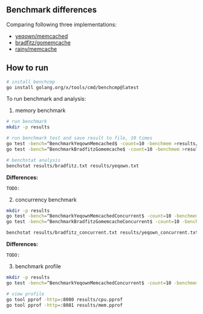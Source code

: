 ## Benchmark differences

Comparing following three implementations:

- [yeqown/memcached](https://github.com/yeqown/memcahced)
- [bradfitz/gomemcache](https://github.com/bradfitz/gomemcache)
- [rainy/memcache](github.com/rainycape/memcache)

## How to run

```bash
# install benchcmp
go install golang.org/x/tools/cmd/benchcmp@latest
```

To run benchmark and analysis:


1. memory benchmark

```bash
# run benchmark
mkdir -p results

# run benchmark test and save result to file, 10 times
go test -bench=^BenchmarkYeqownMemcached$ -count=10 -benchmem >results/yeqown.txt
go test -bench=^BenchmarkBradfitzGomemcache$ -count=10 -benchmem >results/bradfitz.txt

# benchstat analysis
benchstat results/bradfitz.txt results/yeqown.txt
```

**Differences:**

```plain
TODO:

```

2. concurrency benchmark

```bash
mkdir -p results
go test -bench=^BenchmarkYeqownMemcachedConcurrent$ -count=10 -benchmem > results/yeqown_concurrent.txt
go test -bench=^BenchmarkBradfitzGomemcacheConcurrent$ -count=10 -benchmem > results/bradfitz_concurrent.txt

benchstat results/bradfitz_concurrent.txt results/yeqown_concurrent.txt
```

**Differences:**

```plain
TODO:
```

3. benchmark profile

```bash
mkdir -p results
go test -bench=^BenchmarkYeqownMemcachedConcurrent$ -count=10 -benchmem -memprofile=results/mem.pprof -cpuprofile=results/cpu.pprof

# view profile
go tool pprof -http=:8080 results/cpu.pprof
go tool pprof -http=:8081 results/mem.pprof
```
